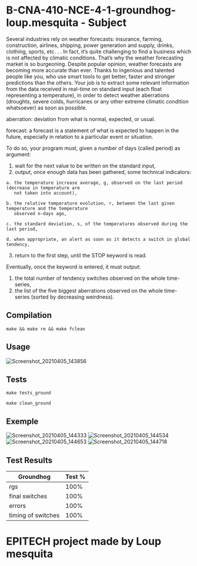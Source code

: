 # B-CNA-410-NCE-4-1-groundhog-loup.mesquita - Subject

Several industries rely on weather forecasts: insurance, farming, construction, airlines, shipping, power generation and supply, drinks, clothing, sports, etc. . . In fact, it’s quite challenging to find a business which is not
affected by climatic conditions. That’s why the weather forecasting market is so burgeoning.
Despite popular opinion, weather forecasts are becoming more accurate than ever. Thanks to ingenious and
talented people like you, who use smart tools to get better, faster and stronger predictions than the others.
Your job is to extract some relevant information from the data received in real-time on standard input (each
float representing a temperature), in order to detect weather aberrations (droughts, severe colds, hurricanes
or any other extreme climatic condition whatsoever) as soon as possible.

aberration: deviation from what is normal, expected, or usual.

forecast: a forecast is a statement of what is expected to happen in the future, especially in relation to a
particular event or situation.

To do so, your program must, given a number of days (called period) as argument:
  1. wait for the next value to be written on the standard input,
  2. output, once enough data has been gathered, some technical indicators:

    a. the temperature increase average, g, observed on the last period (decrease in temperature are
       not taken into account),
       
    b. the relative temperature evolution, r, between the last given temperature and the temperature
       observed n-days ago,
       
    c. the standard deviation, s, of the temperatures observed during the last period,
    
    d. when appropriate, an alert as soon as it detects a switch in global tendency,
    
  3. return to the first step, until the STOP keyword is read.

Eventually, once the keyword is entered, it must output:
1. the total number of tendency switches observed on the whole time-series,
2. the list of the five biggest aberrations observed on the whole time-series (sorted by decreasing weirdness).

## Compilation 

    make && make re && make fclean

## Usage 

![Screenshot_20210405_143856](https://user-images.githubusercontent.com/57537562/113574599-b8496300-961c-11eb-8b94-8a74746c1686.png)

## Tests

    make tests_ground

    make clean_ground

## Exemple 

![Screenshot_20210405_144333](https://user-images.githubusercontent.com/57537562/113574916-5c330e80-961d-11eb-8ed9-babdfb2e2766.png)
![Screenshot_20210405_144534](https://user-images.githubusercontent.com/57537562/113575071-9dc3b980-961d-11eb-9001-30f42cd9b8eb.png)
![Screenshot_20210405_144653](https://user-images.githubusercontent.com/57537562/113575241-debbce00-961d-11eb-8ea6-4d3cd9fcbd0d.png)
![Screenshot_20210405_144718](https://user-images.githubusercontent.com/57537562/113575254-e24f5500-961d-11eb-876e-097fe0084cc3.png)

## Test Results

| Groundhog | Test % |
| --- | --- |
| rgs | 100% |
| final switches | 100% |
| errors | 100% |
| timing of switches | 100% |

# EPITECH project made by Loup mesquita
